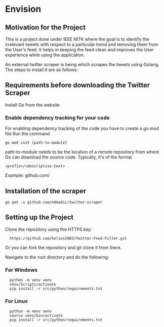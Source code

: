 # Envision

## Motivation for the Project
This is a project done under IEEE NITK where the goal is to identify the irrelevant tweets with respect to a particular trend and removing them from the User's feed.
It helps in keeping the feed clean and improves the User experience while using the application.

An external twitter scraper is being which scrapes the tweets using Golang. The steps to install it are as follows:
## Requirements before downloading the Twitter Scraper
Install Go from the website

### Enable dependency tracking for your code
For enabling dependency tracking of the code you have to create a go.mod file
Run the command 
```
go mod init [path-to-module]
```
path-to-module needs to be the location of a remote repository from where Go can download the source code.
Typically, it's of the format
```
<prefix>/<descriptive-text>
```
Example: github.com/<project-name>

## Installation of the scraper

```shell
go get -u github.com/n0madic/twitter-scraper
```
## Setting up the Project
Clone the repository using the HTTPS key:
```
  https://github.com/helios2003/Twitter-Feed-Filter.git
```
Or you can fork the repository and git clone it from there.

Navigate to the root directory and do the following:
### For Windows
```
  python -m venv venv
  venv/Scripts/activate
  pip install -r src/python/requirements.txt
```
### For Linux
```
  python -m venv venv
  source venv/bin/activate
  pip install -r src/python/requirements.txt
``` 
  
